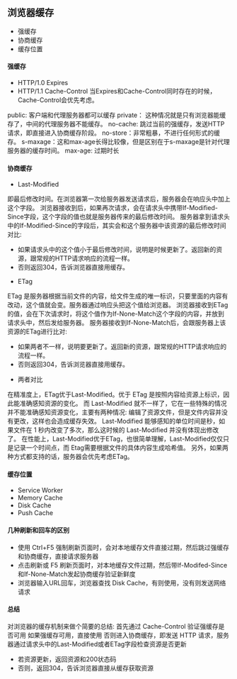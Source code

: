 ## 浏览器缓存
- 强缓存
- 协商缓存
- 缓存位置

#### 强缓存
- HTTP/1.0 Expires
- HTTP/1.1 Cache-Control 
当Expires和Cache-Control同时存在的时候，Cache-Control会优先考虑。
>
public: 客户端和代理服务器都可以缓存
private： 这种情况就是只有浏览器能缓存了，中间的代理服务器不能缓存。
no-cache: 跳过当前的强缓存，发送HTTP请求，即直接进入协商缓存阶段。
no-store：非常粗暴，不进行任何形式的缓存。
s-maxage：这和max-age长得比较像，但是区别在于s-maxage是针对代理服务器的缓存时间。
max-age:  过期时长
>

#### 协商缓存
- Last-Modified
>
即最后修改时间。在浏览器第一次给服务器发送请求后，服务器会在响应头中加上这个字段。
浏览器接收到后，如果再次请求，会在请求头中携带If-Modified-Since字段，这个字段的值也就是服务器传来的最后修改时间。
服务器拿到请求头中的If-Modified-Since的字段后，其实会和这个服务器中该资源的最后修改时间对比:
- 如果请求头中的这个值小于最后修改时间，说明是时候更新了。返回新的资源，跟常规的HTTP请求响应的流程一样。
- 否则返回304，告诉浏览器直接用缓存。
>
- ETag
>
ETag 是服务器根据当前文件的内容，给文件生成的唯一标识，只要里面的内容有改动，这个值就会变。服务器通过响应头把这个值给浏览器。
浏览器接收到ETag的值，会在下次请求时，将这个值作为If-None-Match这个字段的内容，并放到请求头中，然后发给服务器。
服务器接收到If-None-Match后，会跟服务器上该资源的ETag进行比对:

- 如果两者不一样，说明要更新了。返回新的资源，跟常规的HTTP请求响应的流程一样。
- 否则返回304，告诉浏览器直接用缓存。 
>

- 两者对比
>
在精准度上，ETag优于Last-Modified。优于 ETag 是按照内容给资源上标识，因此能准确感知资源的变化。
而 Last-Modified 就不一样了，它在一些特殊的情况并不能准确感知资源变化，主要有两种情况:
编辑了资源文件，但是文件内容并没有更改，这样也会造成缓存失效。
Last-Modified 能够感知的单位时间是秒，如果文件在 1 秒内改变了多次，那么这时候的 Last-Modified 并没有体现出修改了。
在性能上，Last-Modified优于ETag，也很简单理解，Last-Modified仅仅只是记录一个时间点，而 Etag需要根据文件的具体内容生成哈希值。
另外，如果两种方式都支持的话，服务器会优先考虑ETag。
>

#### 缓存位置
- Service Worker
- Memory Cache
- Disk Cache
- Push Cache

#### 几种刷新和回车的区别

- 使用 Ctrl+F5 强制刷新页面时，会对本地缓存文件直接过期，然后跳过强缓存和协商缓存，直接请求服务器
- 点击刷新或 F5 刷新页面时，对本地缓存文件过期，然后带If-Modifed-Since和If-None-Match发起协商缓存验证新鲜度
- 浏览器输入URL回车，浏览器查找 Disk Cache，有则使用，没有则发送网络请求

#### 总结
>
对浏览器的缓存机制来做个简要的总结:
首先通过 Cache-Control 验证强缓存是否可用
如果强缓存可用，直接使用
否则进入协商缓存，即发送 HTTP 请求，服务器通过请求头中的Last-Modified或者ETag字段检查资源是否更新
- 若资源更新，返回资源和200状态码
- 否则，返回304，告诉浏览器直接从缓存获取资源
>
